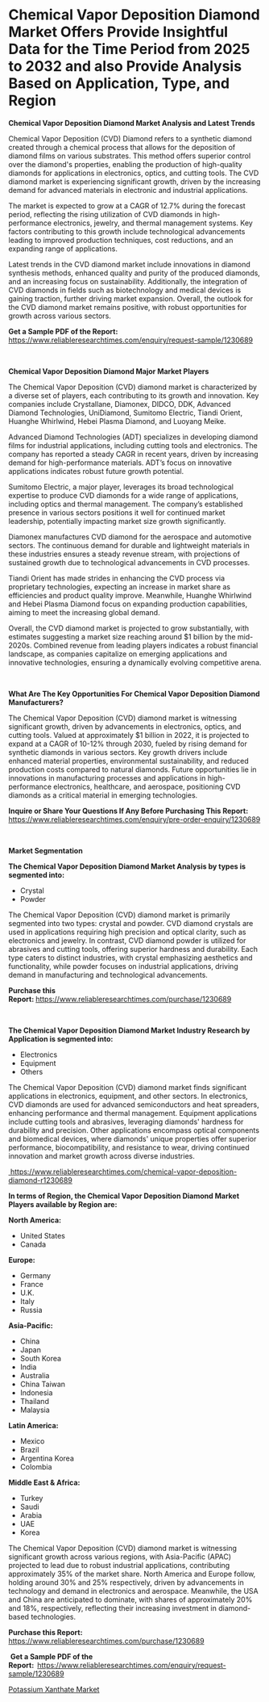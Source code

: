 <p><h1>Chemical Vapor Deposition Diamond Market Offers Provide Insightful Data for the Time Period from 2025 to 2032 and also Provide Analysis Based on Application, Type, and Region</h1></p><p><strong>Chemical Vapor Deposition Diamond Market Analysis and Latest Trends</strong></p>
<p><p>Chemical Vapor Deposition (CVD) Diamond refers to a synthetic diamond created through a chemical process that allows for the deposition of diamond films on various substrates. This method offers superior control over the diamond's properties, enabling the production of high-quality diamonds for applications in electronics, optics, and cutting tools. The CVD diamond market is experiencing significant growth, driven by the increasing demand for advanced materials in electronic and industrial applications.</p><p>The market is expected to grow at a CAGR of 12.7% during the forecast period, reflecting the rising utilization of CVD diamonds in high-performance electronics, jewelry, and thermal management systems. Key factors contributing to this growth include technological advancements leading to improved production techniques, cost reductions, and an expanding range of applications.</p><p>Latest trends in the CVD diamond market include innovations in diamond synthesis methods, enhanced quality and purity of the produced diamonds, and an increasing focus on sustainability. Additionally, the integration of CVD diamonds in fields such as biotechnology and medical devices is gaining traction, further driving market expansion. Overall, the outlook for the CVD diamond market remains positive, with robust opportunities for growth across various sectors.</p></p>
<p><strong>Get a Sample PDF of the Report:&nbsp;</strong> <a href="https://www.reliableresearchtimes.com/enquiry/request-sample/1230689?utm_campaign=2237&utm_medium=2&utm_source=Github&utm_content=ia&utm_term=01042025&utm_id=chemical-vapor-deposition-diamond">https://www.reliableresearchtimes.com/enquiry/request-sample/1230689</a></p>
<p>&nbsp;</p>
<p><strong>Chemical Vapor Deposition Diamond Major Market Players</strong></p>
<p><p>The Chemical Vapor Deposition (CVD) diamond market is characterized by a diverse set of players, each contributing to its growth and innovation. Key companies include Crystallane, Diamonex, DIDCO, DDK, Advanced Diamond Technologies, UniDiamond, Sumitomo Electric, Tiandi Orient, Huanghe Whirlwind, Hebei Plasma Diamond, and Luoyang Meike.</p><p>Advanced Diamond Technologies (ADT) specializes in developing diamond films for industrial applications, including cutting tools and electronics. The company has reported a steady CAGR in recent years, driven by increasing demand for high-performance materials. ADT’s focus on innovative applications indicates robust future growth potential.</p><p>Sumitomo Electric, a major player, leverages its broad technological expertise to produce CVD diamonds for a wide range of applications, including optics and thermal management. The company’s established presence in various sectors positions it well for continued market leadership, potentially impacting market size growth significantly.</p><p>Diamonex manufactures CVD diamond for the aerospace and automotive sectors. The continuous demand for durable and lightweight materials in these industries ensures a steady revenue stream, with projections of sustained growth due to technological advancements in CVD processes.</p><p>Tiandi Orient has made strides in enhancing the CVD process via proprietary technologies, expecting an increase in market share as efficiencies and product quality improve. Meanwhile, Huanghe Whirlwind and Hebei Plasma Diamond focus on expanding production capabilities, aiming to meet the increasing global demand.</p><p>Overall, the CVD diamond market is projected to grow substantially, with estimates suggesting a market size reaching around $1 billion by the mid-2020s. Combined revenue from leading players indicates a robust financial landscape, as companies capitalize on emerging applications and innovative technologies, ensuring a dynamically evolving competitive arena.</p></p>
<p>&nbsp;</p>
<p><strong>What Are The Key Opportunities For Chemical Vapor Deposition Diamond Manufacturers?</strong></p>
<p><p>The Chemical Vapor Deposition (CVD) diamond market is witnessing significant growth, driven by advancements in electronics, optics, and cutting tools. Valued at approximately $1 billion in 2022, it is projected to expand at a CAGR of 10-12% through 2030, fueled by rising demand for synthetic diamonds in various sectors. Key growth drivers include enhanced material properties, environmental sustainability, and reduced production costs compared to natural diamonds. Future opportunities lie in innovations in manufacturing processes and applications in high-performance electronics, healthcare, and aerospace, positioning CVD diamonds as a critical material in emerging technologies.</p></p>
<p><strong>Inquire or Share Your Questions If Any Before Purchasing This Report:</strong> <a href="https://www.reliableresearchtimes.com/enquiry/pre-order-enquiry/1230689?utm_campaign=2237&utm_medium=2&utm_source=Github&utm_content=ia&utm_term=01042025&utm_id=chemical-vapor-deposition-diamond">https://www.reliableresearchtimes.com/enquiry/pre-order-enquiry/1230689</a></p>
<p>&nbsp;</p>
<p><strong>Market Segmentation</strong></p>
<p><strong>The Chemical Vapor Deposition Diamond Market Analysis by types is segmented into:</strong></p>
<p><ul><li>Crystal</li><li>Powder</li></ul></p>
<p><p>The Chemical Vapor Deposition (CVD) diamond market is primarily segmented into two types: crystal and powder. CVD diamond crystals are used in applications requiring high precision and optical clarity, such as electronics and jewelry. In contrast, CVD diamond powder is utilized for abrasives and cutting tools, offering superior hardness and durability. Each type caters to distinct industries, with crystal emphasizing aesthetics and functionality, while powder focuses on industrial applications, driving demand in manufacturing and technological advancements.</p></p>
<p><strong>Purchase this Report:&nbsp;</strong><a href="https://www.reliableresearchtimes.com/purchase/1230689?utm_campaign=2237&utm_medium=2&utm_source=Github&utm_content=ia&utm_term=01042025&utm_id=chemical-vapor-deposition-diamond">https://www.reliableresearchtimes.com/purchase/1230689</a></p>
<p>&nbsp;</p>
<p><strong>The Chemical Vapor Deposition Diamond Market Industry Research by Application is segmented into:</strong></p>
<p><ul><li>Electronics</li><li>Equipment</li><li>Others</li></ul></p>
<p><p>The Chemical Vapor Deposition (CVD) diamond market finds significant applications in electronics, equipment, and other sectors. In electronics, CVD diamonds are used for advanced semiconductors and heat spreaders, enhancing performance and thermal management. Equipment applications include cutting tools and abrasives, leveraging diamonds' hardness for durability and precision. Other applications encompass optical components and biomedical devices, where diamonds' unique properties offer superior performance, biocompatibility, and resistance to wear, driving continued innovation and market growth across diverse industries.</p></p>
<p><a href="https://www.reliableresearchtimes.com/chemical-vapor-deposition-diamond-r1230689?utm_campaign=2237&utm_medium=2&utm_source=Github&utm_content=ia&utm_term=01042025&utm_id=chemical-vapor-deposition-diamond">&nbsp;https://www.reliableresearchtimes.com/chemical-vapor-deposition-diamond-r1230689</a></p>
<p><strong>In terms of Region, the Chemical Vapor Deposition Diamond Market Players available by Region are:</strong></p>
<p>
    <p> <strong> North America: </strong>
        <ul>
            <li>United States</li>
            <li>Canada</li>
        </ul>
        </p> 
    <p> <strong> Europe: </strong>
        <ul>
            <li>Germany</li>
            <li>France</li>
            <li>U.K.</li>
            <li>Italy</li>
            <li>Russia</li>
        </ul>
        </p> 
    <p> <strong> Asia-Pacific: </strong>
        <ul>
            <li>China</li>
            <li>Japan</li>
            <li>South Korea</li>
            <li>India</li>
            <li>Australia</li>
            <li>China Taiwan</li>
            <li>Indonesia</li>
            <li>Thailand</li>
            <li>Malaysia</li>
        </ul>
        </p> 
    <p> <strong> Latin America: </strong>
        <ul>
            <li>Mexico</li>
            <li>Brazil</li>
            <li>Argentina Korea</li>
            <li>Colombia</li>
        </ul>
        </p> 
    <p> <strong> Middle East & Africa: </strong>
        <ul>
            <li>Turkey</li>
            <li>Saudi</li>
            <li>Arabia</li>
            <li>UAE</li>
            <li>Korea</li>
        </ul>
    </p>
    </p>
<p><p>The Chemical Vapor Deposition (CVD) diamond market is witnessing significant growth across various regions, with Asia-Pacific (APAC) projected to lead due to robust industrial applications, contributing approximately 35% of the market share. North America and Europe follow, holding around 30% and 25% respectively, driven by advancements in technology and demand in electronics and aerospace. Meanwhile, the USA and China are anticipated to dominate, with shares of approximately 20% and 18%, respectively, reflecting their increasing investment in diamond-based technologies.</p></p>
<p><strong>Purchase this Report: </strong><a href="https://www.reliableresearchtimes.com/purchase/1230689?utm_campaign=2237&utm_medium=2&utm_source=Github&utm_content=ia&utm_term=01042025&utm_id=chemical-vapor-deposition-diamond">https://www.reliableresearchtimes.com/purchase/1230689</a></p>
<p>&nbsp;<strong>Get a Sample PDF of the Report:&nbsp;&nbsp;</strong><a href="https://www.reliableresearchtimes.com/enquiry/request-sample/1230689?utm_campaign=2237&utm_medium=2&utm_source=Github&utm_content=ia&utm_term=01042025&utm_id=chemical-vapor-deposition-diamond">https://www.reliableresearchtimes.com/enquiry/request-sample/1230689</a></p>
<p><strong></strong></p>
<p><p><a href="https://github.com/mcfred89/Market-Research-Report-List-1/blob/main/potassium-xanthate-market.md?utm_campaign=2237&utm_medium=2&utm_source=Github&utm_content=ia&utm_term=01042025&utm_id=chemical-vapor-deposition-diamond">Potassium Xanthate Market</a></p></p>